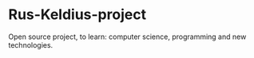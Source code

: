 # Rus-Keldius-project
Open source project, to learn: computer science, programming and new technologies.
